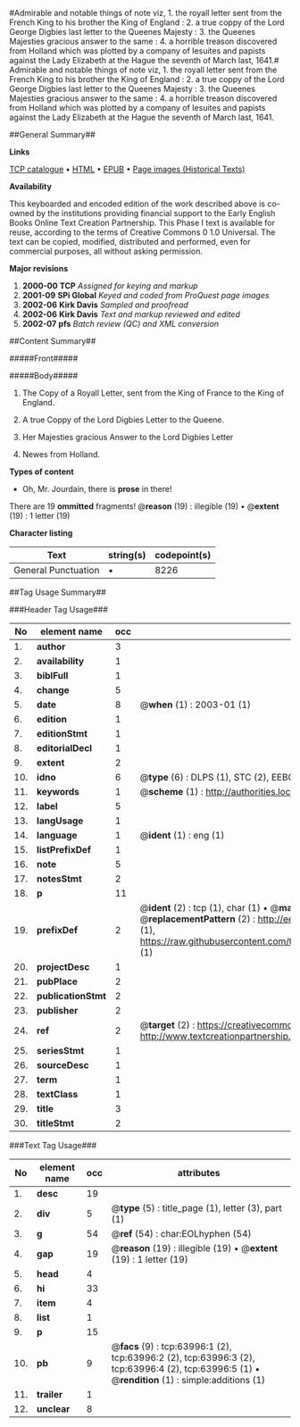 #Admirable and notable things of note viz, 1. the royall letter sent from the French King to his brother the King of England : 2. a true coppy of the Lord George Digbies last letter to the Queenes Majesty : 3. the Queenes Majesties gracious answer to the same : 4. a horrible treason discovered from Holland which was plotted by a company of Iesuites and papists against the Lady Elizabeth at the Hague the seventh of March last, 1641.#
Admirable and notable things of note viz, 1. the royall letter sent from the French King to his brother the King of England : 2. a true coppy of the Lord George Digbies last letter to the Queenes Majesty : 3. the Queenes Majesties gracious answer to the same : 4. a horrible treason discovered from Holland which was plotted by a company of Iesuites and papists against the Lady Elizabeth at the Hague the seventh of March last, 1641.

##General Summary##

**Links**

[TCP catalogue](http://www.ota.ox.ac.uk/tcp/)  • 
[HTML](http://tei.it.ox.ac.uk/tcp/Texts-HTML/free/A26/A26415.html)  • 
[EPUB](http://tei.it.ox.ac.uk/tcp/Texts-EPUB/free/A26/A26415.epub) • 
[Page images (Historical Texts)](https://data.historicaltexts.jisc.ac.uk/view?pubId=eebo-12593910e&pageId=eebo-12593910e-63996-1)

**Availability**

This keyboarded and encoded edition of the
	       work described above is co-owned by the institutions
	       providing financial support to the Early English Books
	       Online Text Creation Partnership. This Phase I text is
	       available for reuse, according to the terms of Creative
	       Commons 0 1.0 Universal. The text can be copied,
	       modified, distributed and performed, even for
	       commercial purposes, all without asking permission.

**Major revisions**

1. __2000-00__ __TCP__ *Assigned for keying and markup*
1. __2001-09__ __SPi Global__ *Keyed and coded from ProQuest page images*
1. __2002-06__ __Kirk Davis__ *Sampled and proofread*
1. __2002-06__ __Kirk Davis__ *Text and markup reviewed and edited*
1. __2002-07__ __pfs__ *Batch review (QC) and XML conversion*

##Content Summary##

#####Front#####

#####Body#####

1. The Copy of a Royall Letter, sent from the King of France to the King of England.

1. A true Coppy of the Lord Digbies Letter to the Queene.

1. Her Majesties gracious Answer to the Lord Digbies Letter

1. Newes from Holland.

**Types of content**

  * Oh, Mr. Jourdain, there is **prose** in there!

There are 19 **ommitted** fragments! 
 @__reason__ (19) : illegible (19)  •  @__extent__ (19) : 1 letter (19)

**Character listing**


|Text|string(s)|codepoint(s)|
|---|---|---|
|General Punctuation|•|8226|

##Tag Usage Summary##

###Header Tag Usage###

|No|element name|occ|attributes|
|---|---|---|---|
|1.|__author__|3||
|2.|__availability__|1||
|3.|__biblFull__|1||
|4.|__change__|5||
|5.|__date__|8| @__when__ (1) : 2003-01 (1)|
|6.|__edition__|1||
|7.|__editionStmt__|1||
|8.|__editorialDecl__|1||
|9.|__extent__|2||
|10.|__idno__|6| @__type__ (6) : DLPS (1), STC (2), EEBO-CITATION (1), OCLC (1), VID (1)|
|11.|__keywords__|1| @__scheme__ (1) : http://authorities.loc.gov/ (1)|
|12.|__label__|5||
|13.|__langUsage__|1||
|14.|__language__|1| @__ident__ (1) : eng (1)|
|15.|__listPrefixDef__|1||
|16.|__note__|5||
|17.|__notesStmt__|2||
|18.|__p__|11||
|19.|__prefixDef__|2| @__ident__ (2) : tcp (1), char (1)  •  @__matchPattern__ (2) : ([0-9\-]+):([0-9IVX]+) (1), (.+) (1)  •  @__replacementPattern__ (2) : http://eebo.chadwyck.com/downloadtiff?vid=$1&page=$2 (1), https://raw.githubusercontent.com/textcreationpartnership/Texts/master/tcpchars.xml#$1 (1)|
|20.|__projectDesc__|1||
|21.|__pubPlace__|2||
|22.|__publicationStmt__|2||
|23.|__publisher__|2||
|24.|__ref__|2| @__target__ (2) : https://creativecommons.org/publicdomain/zero/1.0/ (1), http://www.textcreationpartnership.org/docs/. (1)|
|25.|__seriesStmt__|1||
|26.|__sourceDesc__|1||
|27.|__term__|1||
|28.|__textClass__|1||
|29.|__title__|3||
|30.|__titleStmt__|2||


###Text Tag Usage###

|No|element name|occ|attributes|
|---|---|---|---|
|1.|__desc__|19||
|2.|__div__|5| @__type__ (5) : title_page (1), letter (3), part (1)|
|3.|__g__|54| @__ref__ (54) : char:EOLhyphen (54)|
|4.|__gap__|19| @__reason__ (19) : illegible (19)  •  @__extent__ (19) : 1 letter (19)|
|5.|__head__|4||
|6.|__hi__|33||
|7.|__item__|4||
|8.|__list__|1||
|9.|__p__|15||
|10.|__pb__|9| @__facs__ (9) : tcp:63996:1 (2), tcp:63996:2 (2), tcp:63996:3 (2), tcp:63996:4 (2), tcp:63996:5 (1)  •  @__rendition__ (1) : simple:additions (1)|
|11.|__trailer__|1||
|12.|__unclear__|8||

